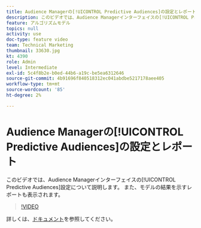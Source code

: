 ```yaml
---
title: Audience Managerの[!UICONTROL Predictive Audiences]の設定とレポート
description: このビデオでは、Audience Managerインターフェイスの[!UICONTROL Predictive Audiences]設定について説明します。 また、モデルの結果を示すレポートも表示されます。
feature: アルゴリズムモデル
topics: null
activity: use
doc-type: feature video
team: Technical Marketing
thumbnail: 33630.jpg
kt: 4390
role: Admin
level: Intermediate
exl-id: 5c4f8b2e-b0ed-44b6-a19c-be5ea6312646
source-git-commit: 4b91696f840518312ec041abdbe5217178aee405
workflow-type: tm+mt
source-wordcount: '85'
ht-degree: 2%

---
```


# Audience Managerの[!UICONTROL Predictive Audiences]の設定とレポート

このビデオでは、Audience Managerインターフェイスの[!UICONTROL Predictive Audiences]設定について説明します。 また、モデルの結果を示すレポートも表示されます。

>[!VIDEO](https://video.tv.adobe.com/v/33630/?quality=12)

詳しくは、[ドキュメント](https://docs.adobe.com/content/help/en/audience-manager/user-guide/features/algorithmic-models/predictive-audiences/predictive-audiences.html)を参照してください。
